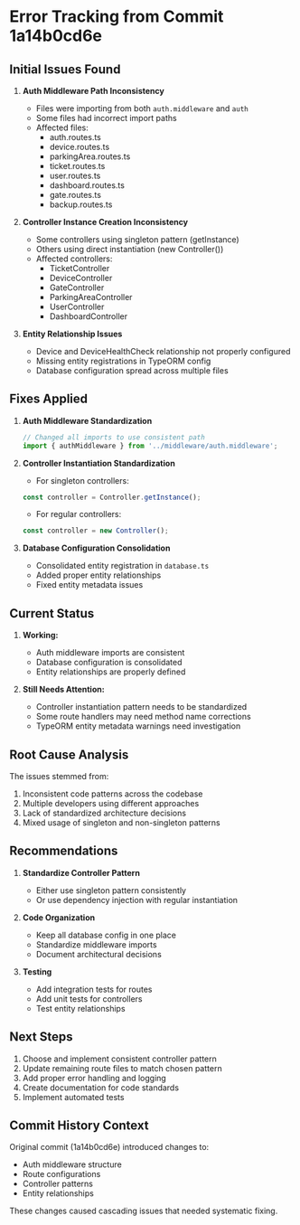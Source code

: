 # Error Tracking from Commit 1a14b0cd6e

## Initial Issues Found

1. **Auth Middleware Path Inconsistency**
   - Files were importing from both `auth.middleware` and `auth`
   - Some files had incorrect import paths
   - Affected files:
     - auth.routes.ts
     - device.routes.ts
     - parkingArea.routes.ts
     - ticket.routes.ts
     - user.routes.ts
     - dashboard.routes.ts
     - gate.routes.ts
     - backup.routes.ts

2. **Controller Instance Creation Inconsistency**
   - Some controllers using singleton pattern (getInstance)
   - Others using direct instantiation (new Controller())
   - Affected controllers:
     - TicketController
     - DeviceController
     - GateController
     - ParkingAreaController
     - UserController
     - DashboardController

3. **Entity Relationship Issues**
   - Device and DeviceHealthCheck relationship not properly configured
   - Missing entity registrations in TypeORM config
   - Database configuration spread across multiple files

## Fixes Applied

1. **Auth Middleware Standardization**
   ```typescript
   // Changed all imports to use consistent path
   import { authMiddleware } from '../middleware/auth.middleware';
   ```

2. **Controller Instantiation Standardization**
   - For singleton controllers:
   ```typescript
   const controller = Controller.getInstance();
   ```
   - For regular controllers:
   ```typescript
   const controller = new Controller();
   ```

3. **Database Configuration Consolidation**
   - Consolidated entity registration in `database.ts`
   - Added proper entity relationships
   - Fixed entity metadata issues

## Current Status

1. **Working:**
   - Auth middleware imports are consistent
   - Database configuration is consolidated
   - Entity relationships are properly defined

2. **Still Needs Attention:**
   - Controller instantiation pattern needs to be standardized
   - Some route handlers may need method name corrections
   - TypeORM entity metadata warnings need investigation

## Root Cause Analysis

The issues stemmed from:
1. Inconsistent code patterns across the codebase
2. Multiple developers using different approaches
3. Lack of standardized architecture decisions
4. Mixed usage of singleton and non-singleton patterns

## Recommendations

1. **Standardize Controller Pattern**
   - Either use singleton pattern consistently
   - Or use dependency injection with regular instantiation

2. **Code Organization**
   - Keep all database config in one place
   - Standardize middleware imports
   - Document architectural decisions

3. **Testing**
   - Add integration tests for routes
   - Add unit tests for controllers
   - Test entity relationships

## Next Steps

1. Choose and implement consistent controller pattern
2. Update remaining route files to match chosen pattern
3. Add proper error handling and logging
4. Create documentation for code standards
5. Implement automated tests

## Commit History Context

Original commit (1a14b0cd6e) introduced changes to:
- Auth middleware structure
- Route configurations
- Controller patterns
- Entity relationships

These changes caused cascading issues that needed systematic fixing. 
